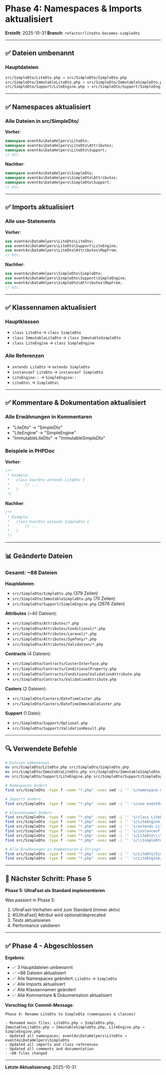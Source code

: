 # Phase 4: Namespaces & Imports aktualisiert

**Erstellt**: 2025-10-31
**Branch**: `refactor/litedto-becomes-simpledto`

---

## ✅ Dateien umbenannt

### Hauptdateien

```bash
src/SimpleDto/LiteDto.php → src/SimpleDto/SimpleDto.php
src/SimpleDto/ImmutableLiteDto.php → src/SimpleDto/ImmutableSimpleDto.php
src/SimpleDto/Support/LiteEngine.php → src/SimpleDto/Support/SimpleEngine.php
```

---

## ✅ Namespaces aktualisiert

### Alle Dateien in src/SimpleDto/

**Vorher**:
```php
namespace event4u\DataHelpers\LiteDto;
namespace event4u\DataHelpers\LiteDto\Attributes;
namespace event4u\DataHelpers\LiteDto\Support;
// etc.
```

**Nachher**:
```php
namespace event4u\DataHelpers\SimpleDto;
namespace event4u\DataHelpers\SimpleDto\Attributes;
namespace event4u\DataHelpers\SimpleDto\Support;
// etc.
```

---

## ✅ Imports aktualisiert

### Alle use-Statements

**Vorher**:
```php
use event4u\DataHelpers\LiteDto\LiteDto;
use event4u\DataHelpers\LiteDto\Support\LiteEngine;
use event4u\DataHelpers\LiteDto\Attributes\MapFrom;
// etc.
```

**Nachher**:
```php
use event4u\DataHelpers\SimpleDto\SimpleDto;
use event4u\DataHelpers\SimpleDto\Support\SimpleEngine;
use event4u\DataHelpers\SimpleDto\Attributes\MapFrom;
// etc.
```

---

## ✅ Klassennamen aktualisiert

### Hauptklassen

- `class LiteDto` → `class SimpleDto`
- `class ImmutableLiteDto` → `class ImmutableSimpleDto`
- `class LiteEngine` → `class SimpleEngine`

### Alle Referenzen

- `extends LiteDto` → `extends SimpleDto`
- `instanceof LiteDto` → `instanceof SimpleDto`
- `LiteEngine::` → `SimpleEngine::`
- `LiteDto\` → `SimpleDto\`

---

## ✅ Kommentare & Dokumentation aktualisiert

### Alle Erwähnungen in Kommentaren

- "LiteDto" → "SimpleDto"
- "LiteEngine" → "SimpleEngine"
- "ImmutableLiteDto" → "ImmutableSimpleDto"

### Beispiele in PHPDoc

**Vorher**:
```php
/**
 * Example:
 *   class UserDto extends LiteDto {
 *       // ...
 *   }
 */
```

**Nachher**:
```php
/**
 * Example:
 *   class UserDto extends SimpleDto {
 *       // ...
 *   }
 */
```

---

## 📊 Geänderte Dateien

### Gesamt: ~88 Dateien

**Hauptdateien**:
- `src/SimpleDto/SimpleDto.php` (379 Zeilen)
- `src/SimpleDto/ImmutableSimpleDto.php` (70 Zeilen)
- `src/SimpleDto/Support/SimpleEngine.php` (2676 Zeilen)

**Attributes** (~40 Dateien):
- `src/SimpleDto/Attributes/*.php`
- `src/SimpleDto/Attributes/Conditional/*.php`
- `src/SimpleDto/Attributes/Laravel/*.php`
- `src/SimpleDto/Attributes/Symfony/*.php`
- `src/SimpleDto/Attributes/Validation/*.php`

**Contracts** (4 Dateien):
- `src/SimpleDto/Contracts/CasterInterface.php`
- `src/SimpleDto/Contracts/ConditionalProperty.php`
- `src/SimpleDto/Contracts/ConditionalValidationAttribute.php`
- `src/SimpleDto/Contracts/ValidationAttribute.php`

**Casters** (2 Dateien):
- `src/SimpleDto/Casters/DateTimeCaster.php`
- `src/SimpleDto/Casters/DateTimeImmutableCaster.php`

**Support** (1 Datei):
- `src/SimpleDto/Support/Optional.php`
- `src/SimpleDto/Support/ValidationResult.php`

---

## 🔍 Verwendete Befehle

```bash
# Dateien umbenennen
mv src/SimpleDto/LiteDto.php src/SimpleDto/SimpleDto.php
mv src/SimpleDto/ImmutableLiteDto.php src/SimpleDto/ImmutableSimpleDto.php
mv src/SimpleDto/Support/LiteEngine.php src/SimpleDto/Support/SimpleEngine.php

# Namespaces ändern
find src/SimpleDto -type f -name "*.php" -exec sed -i '' 's/namespace event4u\\DataHelpers\\LiteDto/namespace event4u\\DataHelpers\\SimpleDto/g' {} \;

# Imports ändern
find src/SimpleDto -type f -name "*.php" -exec sed -i '' 's/use event4u\\DataHelpers\\LiteDto/use event4u\\DataHelpers\\SimpleDto/g' {} \;

# Klassennamen ändern
find src/SimpleDto -type f -name "*.php" -exec sed -i '' 's/class LiteEngine/class SimpleEngine/g' {} \;
find src/SimpleDto -type f -name "*.php" -exec sed -i '' 's/LiteEngine::/SimpleEngine::/g' {} \;
find src/SimpleDto -type f -name "*.php" -exec sed -i '' 's/extends LiteDto/extends SimpleDto/g' {} \;
find src/SimpleDto -type f -name "*.php" -exec sed -i '' 's/instanceof LiteDto/instanceof SimpleDto/g' {} \;
find src/SimpleDto -type f -name "*.php" -exec sed -i '' 's/LiteDto\\\\/SimpleDto\\\\/g' {} \;
find src/SimpleDto -type f -name "*.php" -exec sed -i '' 's/\\SimpleDto\\LiteDto/\\SimpleDto\\SimpleDto/g' {} \;

# Alle Erwähnungen in Kommentaren & Strings
find src/SimpleDto -type f -name "*.php" -exec sed -i '' 's/LiteDto/SimpleDto/g' {} \;
find src/SimpleDto -type f -name "*.php" -exec sed -i '' 's/LiteEngine/SimpleEngine/g' {} \;
```

---

## 🎯 Nächster Schritt: Phase 5

**Phase 5: UltraFast als Standard implementieren**

Was passiert in Phase 5:
1. UltraFast-Verhalten wird zum Standard (immer aktiv)
2. #[UltraFast] Attribut wird optional/deprecated
3. Tests aktualisieren
4. Performance validieren

---

## ✅ Phase 4 - Abgeschlossen

**Ergebnis**:
- ✅ 3 Hauptdateien umbenannt
- ✅ ~88 Dateien aktualisiert
- ✅ Alle Namespaces geändert: `LiteDto` → `SimpleDto`
- ✅ Alle Imports aktualisiert
- ✅ Alle Klassennamen geändert
- ✅ Alle Kommentare & Dokumentation aktualisiert

**Vorschlag für Commit-Message**:
```
Phase 4: Rename LiteDto to SimpleDto (namespaces & classes)

- Renamed main files: LiteDto.php → SimpleDto.php, ImmutableLiteDto.php → ImmutableSimpleDto.php, LiteEngine.php → SimpleEngine.php
- Updated all namespaces: event4u\DataHelpers\LiteDto → event4u\DataHelpers\SimpleDto
- Updated all imports and class references
- Updated all comments and documentation
- ~88 files changed
```

---

**Letzte Aktualisierung**: 2025-10-31

